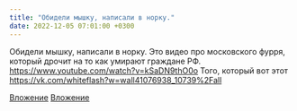 ```yaml
---
title: "Обидели мышку, написали в норку."
date: 2022-12-05 07:01:00 +0300
---
```


Обидели мышку, написали в норку.
Это видео про московского фурря, который дрочит на то как умирают граждане РФ. https://www.youtube.com/watch?v=kSaDN9thO0o
Того, который вот этот https://vk.com/whiteflash?w=wall41076938_10739%2Fall


[Вложение](/assets/vk_photos/3/I9s0M-6J7Eo.jpg)
[Вложение](https://vk.com/video41076938_456239570)
